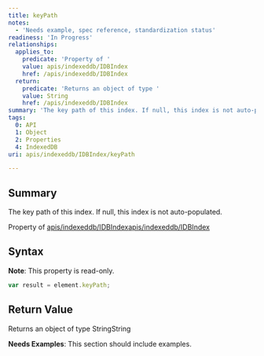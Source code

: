 ```yaml
---
title: keyPath
notes:
  - 'Needs example, spec reference, standardization status'
readiness: 'In Progress'
relationships:
  applies_to:
    predicate: 'Property of '
    value: apis/indexeddb/IDBIndex
    href: /apis/indexeddb/IDBIndex
  return:
    predicate: 'Returns an object of type '
    value: String
    href: /apis/indexeddb/IDBIndex
summary: 'The key path of this index. If null, this index is not auto-populated.'
tags:
  0: API
  1: Object
  2: Properties
  4: IndexedDB
uri: apis/indexeddb/IDBIndex/keyPath

---
```

## Summary

The key path of this index. If null, this index is not auto-populated.

Property of [apis/indexeddb/IDBIndex](/apis/indexeddb/IDBIndex)[apis/indexeddb/IDBIndex](/apis/indexeddb/IDBIndex)

## Syntax

**Note**: This property is read-only.

``` js
var result = element.keyPath;
```

## Return Value

Returns an object of type StringString

**Needs Examples**: This section should include examples.

